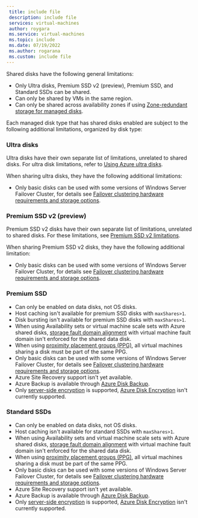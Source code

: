 ```yaml
---
 title: include file
 description: include file
 services: virtual-machines
 author: roygara
 ms.service: virtual-machines
 ms.topic: include
 ms.date: 07/19/2022
 ms.author: rogarana
 ms.custom: include file
---
```


Shared disks have the following general limitations:
- Only Ultra disks, Premium SSD v2 (preview), Premium SSD, and Standard SSDs can be shared.
- Can only be shared by VMs in the same region.
- Can only be shared across availability zones if using [Zone-redundant storage for managed disks](../articles/virtual-machines/disks-redundancy.md#zone-redundant-storage-for-managed-disks).

Each managed disk type that has shared disks enabled are subject to the following additional limitations, organized by disk type:

### Ultra disks

Ultra disks have their own separate list of limitations, unrelated to shared disks. For ultra disk limitations, refer to [Using Azure ultra disks](../articles/virtual-machines/disks-enable-ultra-ssd.md).

When sharing ultra disks, they have the following additional limitations:

- Only basic disks can be used with some versions of Windows Server Failover Cluster, for details see [Failover clustering hardware requirements and storage options](/windows-server/failover-clustering/clustering-requirements).


### Premium SSD v2 (preview)

Premium SSD v2 disks have their own separate list of limitations, unrelated to shared disks. For these limitations, see [Premium SSD v2 limitations](../articles/virtual-machines/disks-types.md#premium-ssd-v2-limitations).

When sharing Premium SSD v2 disks, they have the following additional limitation:

- Only basic disks can be used with some versions of Windows Server Failover Cluster, for details see [Failover clustering hardware requirements and storage options](/windows-server/failover-clustering/clustering-requirements).

### Premium SSD

- Can only be enabled on data disks, not OS disks.
- Host caching isn't available for premium SSD disks with `maxShares>1`.
- Disk bursting isn't available for premium SSD disks with `maxShares>1`.
- When using Availability sets or virtual machine scale sets with Azure shared disks, [storage fault domain alignment](../articles/virtual-machines/availability.md) with virtual machine fault domain isn't enforced for the shared data disk.
- When using [proximity placement groups (PPG)](../articles/virtual-machines/windows/proximity-placement-groups.md), all virtual machines sharing a disk must be part of the same PPG.
- Only basic disks can be used with some versions of Windows Server Failover Cluster, for details see [Failover clustering hardware requirements and storage options](/windows-server/failover-clustering/clustering-requirements).
- Azure Site Recovery support isn't yet available.
- Azure Backup is available through [Azure Disk Backup](../articles/backup/disk-backup-overview.md).
- Only [server-side encryption](../articles/virtual-machines/disk-encryption.md) is supported, [Azure Disk Encryption](../articles/virtual-machines/windows/disk-encryption-overview.md) isn't currently supported.


### Standard SSDs

- Can only be enabled on data disks, not OS disks.
- Host caching isn't available for standard SSDs with `maxShares>1`.
- When using Availability sets and virtual machine scale sets with Azure shared disks, [storage fault domain alignment](../articles/virtual-machines/availability.md) with virtual machine fault domain isn't enforced for the shared data disk.
- When using [proximity placement groups (PPG)](../articles/virtual-machines/windows/proximity-placement-groups.md), all virtual machines sharing a disk must be part of the same PPG.
- Only basic disks can be used with some versions of Windows Server Failover Cluster, for details see [Failover clustering hardware requirements and storage options](/windows-server/failover-clustering/clustering-requirements).
- Azure Site Recovery support isn't yet available.
- Azure Backup is available through [Azure Disk Backup](../articles/backup/disk-backup-overview.md).
- Only [server-side encryption](../articles/virtual-machines/disk-encryption.md) is supported, [Azure Disk Encryption](../articles/virtual-machines/windows/disk-encryption-overview.md) isn't currently supported.